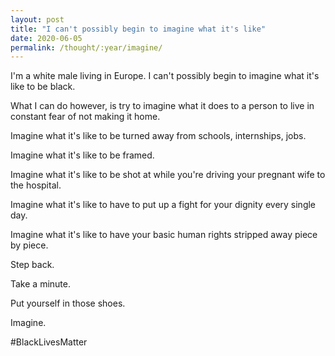 ```yaml
---
layout: post
title: "I can't possibly begin to imagine what it's like"
date: 2020-06-05 
permalink: /thought/:year/imagine/
---
```


I'm a white male living in Europe. I can't possibly begin to imagine what it's like to be black. 

What I can do however, is try to imagine what it does to a person to live in constant fear of not making it home.

Imagine what it's like to be turned away from schools, internships, jobs.

Imagine what it's like to be framed.

Imagine what it's like to be shot at while you're driving your pregnant wife to the hospital.

Imagine what it's like to have to put up a fight for your dignity every single day.

Imagine what it's like to have your basic human rights stripped away piece by piece.

Step back.

Take a minute.

Put yourself in those shoes.

Imagine.

#BlackLivesMatter
